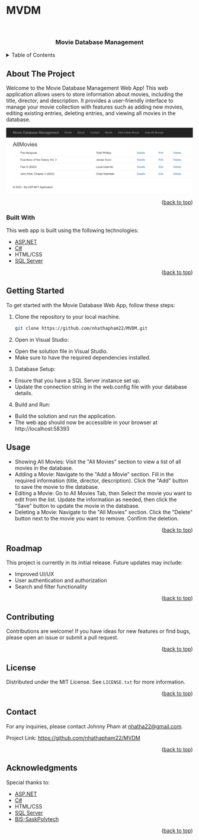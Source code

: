 # MVDM

<a name="readme-top"></a>


<!-- PROJECT LOGO -->
<br />
<div align="center">
  

  <h3 align="center">Movie Database Management</h3>


</div>



<!-- TABLE OF CONTENTS -->
<details>
  <summary>Table of Contents</summary>
  <ol>
    <li>
      <a href="#about-the-project">About The Project</a>
      <ul>
        <li><a href="#built-with">Built With</a></li>
      </ul>
    </li>
    <li>
      <a href="#getting-started">Getting Started</a>
    </li>
    <li><a href="#usage">Usage</a></li>
    <li><a href="#roadmap">Roadmap</a></li>
    <li><a href="#contributing">Contributing</a></li>
    <li><a href="#license">License</a></li>
    <li><a href="#contact">Contact</a></li>
    <li><a href="#acknowledgments">Acknowledgments</a></li>
  </ol>
</details>



<!-- ABOUT THE PROJECT -->
## About The Project

Welcome to the Movie Database Management Web App! This web application allows users to store information about movies, including the title, director, and description. It provides a user-friendly interface to manage your movie collection with features such as adding new movies, editing existing entries, deleting entries, and viewing all movies in the database.

![Movie Database Management](https://github.com/nhathapham22/MVDM/blob/main/img/web%20app%20screenshot.png)

<p align="right">(<a href="#readme-top">back to top</a>)</p>

### Built With

This web app is built using the following technologies:

* [ASP.NET](https://dotnet.microsoft.com/en-us/apps/aspnet)
* [C#](https://docs.microsoft.com/en-us/dotnet/csharp/)
* HTML/CSS
* [SQL Server](https://www.microsoft.com/en-ca/sql-server/sql-server-downloads)

<p align="right">(<a href="#readme-top">back to top</a>)</p>



<!-- GETTING STARTED -->
## Getting Started

To get started with the Movie Database Web App, follow these steps:


1. Clone the repository to your local machine.
   ```sh
   git clone https://github.com/nhathapham22/MVDM.git
   ```
2. Open in Visual Studio:

* Open the solution file in Visual Studio.
* Make sure to have the required dependencies installed.
3. Database Setup:
* Ensure that you have a SQL Server instance set up.
* Update the connection string in the web.config file with your database details.
4. Build and Run:
* Build the solution and run the application.
* The web app should now be accessible in your browser at http://localhost:58393


<!-- USAGE EXAMPLES -->
## Usage
* Showing All Movies:
Visit the "All Movies" section to view a list of all movies in the database.
* Adding a Movie:
Navigate to the "Add a Movie" section.
Fill in the required information (title, director, description).
Click the "Add" button to save the movie to the database.
* Editing a Movie:
Go to All Movies Tab, then Select the movie you want to edit from the list.
Update the information as needed, then click the "Save" button to update the movie in the database.
* Deleting a Movie:
Navigate to the "All Movies" section.
Click the "Delete" button next to the movie you want to remove.
Confirm the deletion.


<p align="right">(<a href="#readme-top">back to top</a>)</p>



<!-- ROADMAP -->
## Roadmap

This project is currently in its initial release. Future updates may include:

* Improved UI/UX
* User authentication and authorization
* Search and filter functionality

<p align="right">(<a href="#readme-top">back to top</a>)</p>



<!-- CONTRIBUTING -->
## Contributing

Contributions are welcome! If you have ideas for new features or find bugs, please open an issue or submit a pull request.

<p align="right">(<a href="#readme-top">back to top</a>)</p>



<!-- LICENSE -->
## License

Distributed under the MIT License. See `LICENSE.txt` for more information.

<p align="right">(<a href="#readme-top">back to top</a>)</p>



<!-- CONTACT -->
## Contact

For any inquiries, please contact Johnny Pham at nhatha22@gmail.com.

Project Link: https://github.com/nhathapham22/MVDM

<p align="right">(<a href="#readme-top">back to top</a>)</p>



<!-- ACKNOWLEDGMENTS -->
## Acknowledgments

Special thanks to:
* [ASP.NET](https://dotnet.microsoft.com/en-us/apps/aspnet)
* [C#](https://docs.microsoft.com/en-us/dotnet/csharp/)
* HTML/CSS
* [SQL Server](https://www.microsoft.com/en-ca/sql-server/sql-server-downloads)
* [BIS-SaskPolytech](https://saskpolytech.ca/)


<p align="right">(<a href="#readme-top">back to top</a>)</p>



<!-- MARKDOWN LINKS & IMAGES -->
<!-- https://www.markdownguide.org/basic-syntax/#reference-style-links -->
[contributors-shield]: https://img.shields.io/github/contributors/othneildrew/Best-README-Template.svg?style=for-the-badge
[contributors-url]: https://github.com/othneildrew/Best-README-Template/graphs/contributors
[forks-shield]: https://img.shields.io/github/forks/othneildrew/Best-README-Template.svg?style=for-the-badge
[forks-url]: https://github.com/othneildrew/Best-README-Template/network/members
[stars-shield]: https://img.shields.io/github/stars/othneildrew/Best-README-Template.svg?style=for-the-badge
[stars-url]: https://github.com/othneildrew/Best-README-Template/stargazers
[issues-shield]: https://img.shields.io/github/issues/othneildrew/Best-README-Template.svg?style=for-the-badge
[issues-url]: https://github.com/othneildrew/Best-README-Template/issues
[license-shield]: https://img.shields.io/github/license/othneildrew/Best-README-Template.svg?style=for-the-badge
[license-url]: https://github.com/othneildrew/Best-README-Template/blob/master/LICENSE.txt
[linkedin-shield]: https://img.shields.io/badge/-LinkedIn-black.svg?style=for-the-badge&logo=linkedin&colorB=555
[linkedin-url]: https://linkedin.com/in/othneildrew
[product-screenshot]: images/screenshot.png
[Next.js]: https://img.shields.io/badge/next.js-000000?style=for-the-badge&logo=nextdotjs&logoColor=white
[Next-url]: https://nextjs.org/
[React.js]: https://img.shields.io/badge/React-20232A?style=for-the-badge&logo=react&logoColor=61DAFB
[React-url]: https://reactjs.org/
[Vue.js]: https://img.shields.io/badge/Vue.js-35495E?style=for-the-badge&logo=vuedotjs&logoColor=4FC08D
[Vue-url]: https://vuejs.org/
[Angular.io]: https://img.shields.io/badge/Angular-DD0031?style=for-the-badge&logo=angular&logoColor=white
[Angular-url]: https://angular.io/
[Svelte.dev]: https://img.shields.io/badge/Svelte-4A4A55?style=for-the-badge&logo=svelte&logoColor=FF3E00
[Svelte-url]: https://svelte.dev/
[Laravel.com]: https://img.shields.io/badge/Laravel-FF2D20?style=for-the-badge&logo=laravel&logoColor=white
[Laravel-url]: https://laravel.com
[Bootstrap.com]: https://img.shields.io/badge/Bootstrap-563D7C?style=for-the-badge&logo=bootstrap&logoColor=white
[Bootstrap-url]: https://getbootstrap.com
[JQuery.com]: https://img.shields.io/badge/jQuery-0769AD?style=for-the-badge&logo=jquery&logoColor=white
[JQuery-url]: https://jquery.com 
